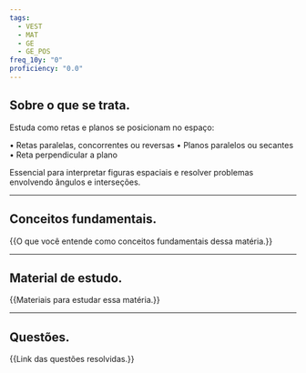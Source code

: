 ```yaml
---
tags:
  - VEST
  - MAT
  - GE
  - GE_POS
freq_10y: "0"
proficiency: "0.0"
---
```

## Sobre o que se trata.

Estuda como retas e planos se posicionam no espaço:

•	Retas paralelas, concorrentes ou reversas
•	Planos paralelos ou secantes
•	Reta perpendicular a plano

Essencial para interpretar figuras espaciais e resolver problemas envolvendo ângulos e interseções.

--- 
## Conceitos fundamentais.

{{O que você entende como conceitos fundamentais dessa matéria.}}

---
## Material de estudo.

{{Materiais para estudar essa matéria.}}

--- 
## Questões.

{{Link das questões resolvidas.}}